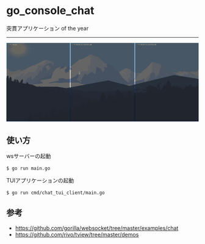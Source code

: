 # go\_console\_chat  

突貫アプリケーション of the year

---
![demo](https://raw.githubusercontent.com/ucpr/go_console_chat/master/img/demo.gif "demo")


## 使い方
wsサーバーの起動
```
$ go run main.go
```

TUIアプリケーションの起動
```
$ go run cmd/chat_tui_client/main.go
```

## 参考
- https://github.com/gorilla/websocket/tree/master/examples/chat
- https://github.com/rivo/tview/tree/master/demos
